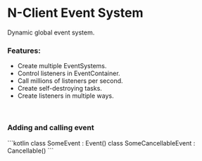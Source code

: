 <h1>N-Client Event System</h1>
Dynamic global event system.
<br>
<h3>Features:</h3>
<ul>
<li>Create multiple EventSystems.</li>
<li>Control listeners in EventContainer.</li>
<li>Call millions of listeners per second.</li>
<li>Create self-destroying tasks.</li>
<li>Create listeners in multiple ways.</li>
</ul>
<br>
<h3>Adding and calling event</h3>
```kotlin
class SomeEvent : Event()
class SomeCancellableEvent : Cancellable()
```